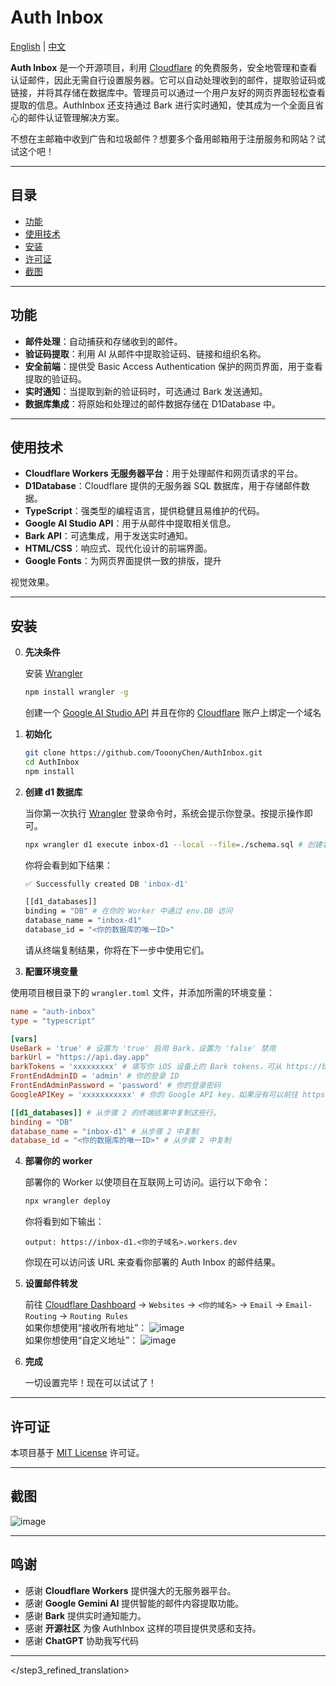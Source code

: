 # Auth Inbox

[English](https://github.com/TooonyChen/AuthInbox/blob/main/README.md) | [中文](https://github.com/TooonyChen/AuthInbox/blob/main/README_CN.md)

**Auth Inbox** 是一个开源项目，利用 [Cloudflare](https://cloudflare.com/) 的免费服务，安全地管理和查看认证邮件，因此无需自行设置服务器。它可以自动处理收到的邮件，提取验证码或链接，并将其存储在数据库中。管理员可以通过一个用户友好的网页界面轻松查看提取的信息。AuthInbox 还支持通过 Bark 进行实时通知，使其成为一个全面且省心的邮件认证管理解决方案。

不想在主邮箱中收到广告和垃圾邮件？想要多个备用邮箱用于注册服务和网站？试试这个吧！

---

## 目录

- [功能](#features)
- [使用技术](#technologies-used)
- [安装](#installation)
- [许可证](#license)
- [截图](#Screenshots)

---

## 功能

- **邮件处理**：自动捕获和存储收到的邮件。
- **验证码提取**：利用 AI 从邮件中提取验证码、链接和组织名称。
- **安全前端**：提供受 Basic Access Authentication 保护的网页界面，用于查看提取的验证码。
- **实时通知**：当提取到新的验证码时，可选通过 Bark 发送通知。
- **数据库集成**：将原始和处理过的邮件数据存储在 D1Database 中。

---

## 使用技术

- **Cloudflare Workers 无服务器平台**：用于处理邮件和网页请求的平台。
- **D1Database**：Cloudflare 提供的无服务器 SQL 数据库，用于存储邮件数据。
- **TypeScript**：强类型的编程语言，提供稳健且易维护的代码。
- **Google AI Studio API**：用于从邮件中提取相关信息。
- **Bark API**：可选集成，用于发送实时通知。
- **HTML/CSS**：响应式、现代化设计的前端界面。
- **Google Fonts**：为网页界面提供一致的排版，提升

视觉效果。

---

## 安装

0. **先决条件**

   安装 [Wrangler](https://developers.cloudflare.com/workers/wrangler/get-started/)
   ```bash
   npm install wrangler -g
   ```
   创建一个 [Google AI Studio API](https://aistudio.google.com/) 并且在你的 [Cloudflare](https://dash.cloudflare.com/) 账户上绑定一个域名

1. **初始化**

   ```bash
   git clone https://github.com/TooonyChen/AuthInbox.git
   cd AuthInbox
   npm install
   ```

2. **创建 d1 数据库**

   当你第一次执行 [Wrangler](https://developers.cloudflare.com/workers/wrangler/get-started/) 登录命令时，系统会提示你登录。按提示操作即可。

   ```bash
   npx wrangler d1 execute inbox-d1 --local --file=./schema.sql # 创建名为 'inbox-d1' 的 d1 数据库
   ```
   你将会看到如下结果：
   ```bash
   ✅ Successfully created DB 'inbox-d1'

   [[d1_databases]]
   binding = "DB" # 在你的 Worker 中通过 env.DB 访问
   database_name = "inbox-d1"
   database_id = "<你的数据库的唯一ID>"
   ```
   请从终端复制结果，你将在下一步中使用它们。

3. **配置环境变量**

使用项目根目录下的 `wrangler.toml` 文件，并添加所需的环境变量：

   ```toml
   name = "auth-inbox"
   type = "typescript"
   
   [vars]
   UseBark = 'true' # 设置为 'true' 启用 Bark，设置为 'false' 禁用
   barkUrl = "https://api.day.app"
   barkTokens = 'xxxxxxxxx' # 填写你 iOS 设备上的 Bark tokens，可从 https://bark.day.app/ 下载应用获取
   FrontEndAdminID = 'admin' # 你的登录 ID
   FrontEndAdminPassword = 'password' # 你的登录密码
   GoogleAPIKey = 'xxxxxxxxxxx' # 你的 Google API key，如果没有可以前往 https://aistudio.google.com/ 生成一个

   [[d1_databases]] # 从步骤 2 的终端结果中复制这些行。
   binding = "DB"
   database_name = "inbox-d1" # 从步骤 2 中复制
   database_id = "<你的数据库的唯一ID>" # 从步骤 2 中复制
   ```

4. **部署你的 worker**

   部署你的 Worker 以使项目在互联网上可访问。运行以下命令：
   ```bash
   npx wrangler deploy
   ```
   你将看到如下输出：
   ```
   output: https://inbox-d1.<你的子域名>.workers.dev
   ```
   你现在可以访问该 URL 来查看你部署的 Auth Inbox 的邮件结果。

5. **设置邮件转发**

   前往 [Cloudflare Dashboard](https://dash.cloudflare.com/) -> `Websites` -> `<你的域名>` -> `Email` -> `Email-Routing` -> `Routing Rules`  
   如果你想使用“接收所有地址”：
   ![image](https://github.com/user-attachments/assets/53e5a939-6b03-4ca6-826a-7a5f02f361ac)  
   如果你想使用“自定义地址”：
   ![image](https://github.com/user-attachments/assets/b0d0ab94-c2ad-4870-ac08-d53e64b2c880)

6. **完成**

   一切设置完毕！现在可以试试了！

---

## 许可证

本项目基于 [MIT License](LICENSE) 许可证。

---

## 截图

![image](https://github.com/user-attachments/assets/2a93c9a7-0fd9-404b-9bce-83a458f1c66e)

---

## 鸣谢

- 感谢 **Cloudflare Workers** 提供强大的无服务器平台。
- 感谢 **Google Gemini AI** 提供智能的邮件内容提取功能。
- 感谢 **Bark** 提供实时通知能力。
- 感谢 **开源社区** 为像 AuthInbox 这样的项目提供灵感和支持。
- 感谢 **ChatGPT** 协助我写代码

---

</step3_refined_translation>
